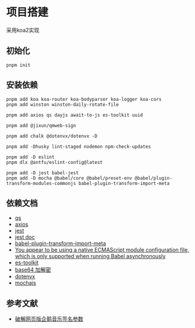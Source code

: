 # 项目搭建
采用koa2实现

## 初始化
```shell
pnpm init
```

## 安装依赖
```shell
pnpm add koa koa-router koa-bodyparser koa-logger koa-cors
pnpm add winston winston-daily-rotate-file

pnpm add axios qs dayjs await-to-js es-toolkit uuid

pnpm add @jixun/qmweb-sign

pnpm add chalk @dotenvx/dotenvx -D

pnpm add -Dhusky lint-staged nodemon npm-check-updates

pnpm add -D eslint
pnpm dlx @antfu/eslint-config@latest

pnpm add -D jest babel-jest
pnpm add -D mocha @babel/core @babel/preset-env @babel/plugin-transform-modules-commonjs babel-plugin-transform-import-meta
```

## 依赖文档
- [qs](https://github.com/ljharb/qs)
- [axios](https://www.axios-http.cn/docs/urlencoded)
- [jest](https://github.com/jestjs/jest)
- [jest doc](https://jestjs.io/docs/environment-variables)
- [babel-plugin-transform-import-meta](https://www.npmjs.com/package/babel-plugin-transform-import-meta)
- [You appear to be using a native ECMAScript module configuration file, which is only supported when running Babel asynchronously](https://github.com/jestjs/jest/issues/13739)
- [es-toolkit](https://es-toolkit.slash.page/)
- [base64 加解密](https://base64.us/)
- [dotenvx](https://www.npmjs.com/package/@dotenvx/dotenvx?activeTab=readme)
- [mochajs](https://mochajs.org/#getting-started)

## 参考文献
- [破解网页版企鹅音乐签名参数](https://jixun.uk/posts/2024/qqmusic-zzc-sign/)
